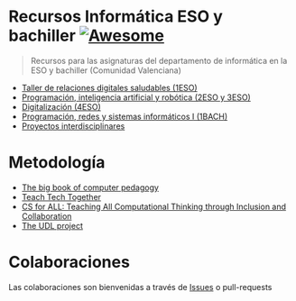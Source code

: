 # Recursos Informática ESO y bachiller [![Awesome](https://awesome.re/badge.svg)](https://awesome.re)
> Recursos para las asignaturas del departamento de informática en la ESO y bachiller (Comunidad Valenciana)

* [Taller de relaciones digitales saludables (1ESO)](https://github.com/Canx/awesome-informatica-eso-bachiller/blob/main/TRDS-1ESO.md)
* [Programación, inteligencia artificial y robótica (2ESO y 3ESO)](https://github.com/Canx/awesome-informatica-eso-bachiller/blob/main/PIAR.md)
* [Digitalización (4ESO)](https://github.com/Canx/awesome-informatica-eso-bachiller/blob/main/Digitalización-4ESO.md)
* [Programación, redes y sistemas informáticos I (1BACH)](https://github.com/Canx/awesome-informatica-eso-bachiller/blob/main/PRSI-BACHILLER.md)
* [Proyectos interdisciplinares](https://github.com/Canx/awesome-informatica-eso-bachiller/blob/main/README.md#proyectos-interdisciplinares)

# Metodología

* [The big book of computer pedagogy](https://www.raspberrypi.org/hello-world/issues/the-big-book-of-computing-pedagogy)
* [Teach Tech Together](https://teachtogether.tech/)
* [CS for ALL: Teaching All Computational Thinking through Inclusion and Collaboration](https://ctrl.education.ufl.edu/projects/tactic/)
* [The UDL project](https://www.theudlproject.com/)

# Colaboraciones

Las colaboraciones son bienvenidas a través de [Issues](https://github.com/Canx/awesome-informatica-eso-bachiller/issues) o pull-requests
